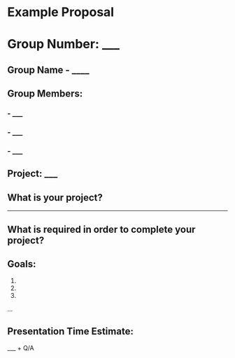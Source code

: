 # Example Proposal

# Group Number: ___ 

## Group Name - ____

## Group Members:
### - ___
### - ___
### - ___

## Project: ___

## What is your project? 
___

## What is required in order to complete your project?

## Goals: 
1.

2. 

3. 

...

## Presentation Time Estimate:
___ + Q/A

